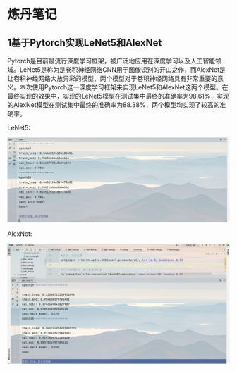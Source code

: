 # 炼丹笔记

## 1基于Pytorch实现LeNet5和AlexNet

Pytorch是目前最流行深度学习框架，被广泛地应用在深度学习以及人工智能领域。LeNet5是称为是卷积神经网络CNN用于图像识别的开山之作，而AlexNet是让卷积神经网络大放异彩的模型，两个模型对于卷积神经网络具有非常重要的意义。本次使用Pytorch这一深度学习框架来实现LeNet5和AlexNet这两个模型。在最终实现的效果中，实现的LeNet5模型在测试集中最终的准确率为98.61%，实现的AlexNet模型在测试集中最终的准确率为88.38%，两个模型均实现了较高的准确率。

LeNet5:

![image-20230310175233756](README.assets/image-20230310175233756.png)

AlexNet:

![image-20230310175153524](README.assets/image-20230310175153524.png)